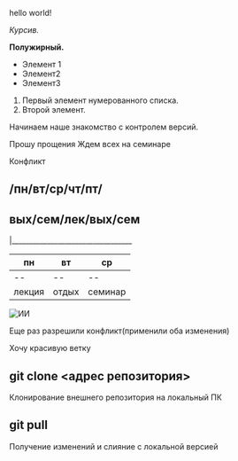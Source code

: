 hello world!

*Курсив.*

**Полужирный.**

* Элемент 1
* Элемент2
* Элемент3

1. Первый элемент нумерованного списка.
2. Второй элемент.

Начинаем наше знакомство с контролем версий.

Прошу прощения
Ждем всех на семинаре

Конфликт

/пн/вт/ср/чт/пт/
---------------
вых/сем/лек/вых/сем
---------------
|__________________________________

|пн|вт|ср|
|--|--|--|
|--|--|--|
|лекция|отдых|семинар|

![ИИ](https://forpost-sz.ru/sites/default/files/styles/wide169/public/doc/2021/06/16/brandon-carsons-article_fredricksonlearning.com__0.jpg?h=f51ee74d&itok=UXefl7Um)

Еще раз разрешили конфликт(применили оба изменения)

Хочу красивую ветку

## git clone <адрес репозитория>

Клонирование внешнего репозитория на локальный ПК

## git pull

Получение изменений и слияние с локальной версией

